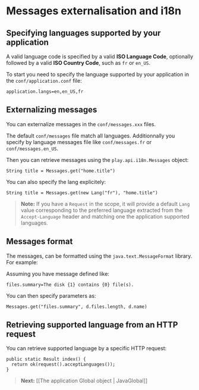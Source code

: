 # Messages externalisation and i18n 

## Specifying languages supported by your application

A valid language code is specified by a valid **ISO Language Code**, optionally followed by a valid **ISO Country Code**, such as `fr` or `en_US`.

To start you need to specify the language supported by your application in the `conf/application.conf` file:

```
application.langs=en,en_US,fr
```

## Externalizing messages

You can externalize messages in the `conf/messages.xxx` files. 

The default `conf/messages` file match all languages. Additionnally you specify by language messages file like `conf/messages.fr` or `conf/messages.en_US`.

Then you can retrieve messages using the `play.api.i18n.Messages` object:

```
String title = Messages.get("home.title")
```

You can also specify the lang explicitely:

```
String title = Messages.get(new Lang("fr"), "home.title")
```

> **Note:** If you have a `Request` in the scope, it will provide a default `Lang` value corresponding to the preferred language extracted from the `Accept-Language` header and matching one the application supported languages.

## Messages format

The messages, can be formatted using the `java.text.MessageFormat` library. For example:

Assuming you have message defined like:

```
files.summary=The disk {1} contains {0} file(s).
```

You can then specify parameters as:

```
Messages.get("files.summary", d.files.length, d.name)
```

## Retrieving supported language from an HTTP request

You can retrieve supported language by a specific HTTP request:

```
public static Result index() {
  return ok(request().acceptLanguages());
}
```

> **Next:** [[The application Global object | JavaGlobal]]